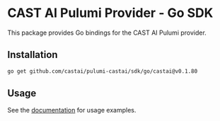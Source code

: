 # CAST AI Pulumi Provider - Go SDK

This package provides Go bindings for the CAST AI Pulumi provider.

## Installation

```bash
go get github.com/castai/pulumi-castai/sdk/go/castai@v0.1.80
```

## Usage

See the [documentation](https://www.pulumi.com/registry/packages/castai/) for usage examples.
